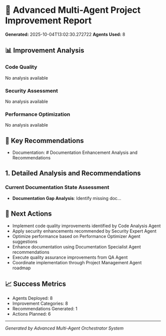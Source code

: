 
# 🤖 Advanced Multi-Agent Project Improvement Report

**Generated:** 2025-10-04T13:02:30.272722
**Agents Used:** 8

## 📊 Improvement Analysis

### Code Quality
No analysis available

### Security Assessment
No analysis available

### Performance Optimization
No analysis available

## 🎯 Key Recommendations
- Documentation: # Documentation Enhancement Analysis and Recommendations

## 1. Detailed Analysis and Recommendations

### Current Documentation State Assessment
* **Documentation Gap Analysis**: Identify missing doc...

## 🚀 Next Actions
- Implement code quality improvements identified by Code Analysis Agent
- Apply security enhancements recommended by Security Expert Agent
- Optimize performance based on Performance Optimizer Agent suggestions
- Enhance documentation using Documentation Specialist Agent recommendations
- Execute quality assurance improvements from QA Agent
- Coordinate implementation through Project Management Agent roadmap

## 📈 Success Metrics
- Agents Deployed: 8
- Improvement Categories: 8
- Recommendations Generated: 1
- Actions Planned: 6

---
*Generated by Advanced Multi-Agent Orchestrator System*
        
